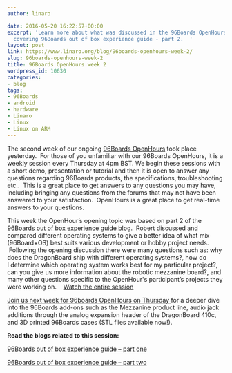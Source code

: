 ```yaml
---
author: linaro

date: 2016-05-20 16:22:57+00:00
excerpt: 'Learn more about what was discussed in the 96Boards OpenHours week 2 session
  covering 96Boards out of box experience guide - part 2.  '
layout: post
link: https://www.linaro.org/blog/96boards-openhours-week-2/
slug: 96boards-openhours-week-2
title: 96Boards OpenHours week 2
wordpress_id: 10630
categories:
- blog
tags:
- 96Boards
- android
- hardware
- Linaro
- Linux
- Linux on ARM
---
```


The second week of our ongoing [96Boards OpenHours](http://www.96boards.org/openhours/) took place yesterday.  For those of you unfamiliar with our 96Boards OpenHours, it is a weekly session every Thursday at 4pm BST. We begin these sessions with a short demo, presentation or tutorial and then it is open to answer any questions regarding 96Boards products, the specifications, troubleshooting etc..  This is a great place to get answers to any questions you may have, including bringing any questions from the forums that may not have been answered to your satisfaction.  OpenHours is a great place to get real-time answers to your questions.

This week the OpenHour’s opening topic was based on part 2 of the [96Boards out of box experience guide blog](http://www.96boards.org/blog/96boards-box-experience-guide-2/).  Robert discussed and compared different operating systems to give a better idea of what mix (96Board+OS) best suits various development or hobby project needs.  Following the opening discussion there were many questions such as: why does the DragonBoard ship with different operating systems?, how do I determine which operating system works best for my particular project?, can you give us more information about the robotic mezzanine board?, and many other questions specific to the OpenHour's participant’s projects they were working on.    [Watch the entire session](https://www.youtube.com/playlist?list=PL-NF6S9MM_W1QBjUc2B5Pg502bz7qslxk)

[Join us next week for 96boards OpenHours on Thursday ](https://www.96boards.org/openhours/)for a deeper dive into the 96Boards add-ons such as the Mezzanine product line, audio jack additions through the analog expansion header of the DragonBoard 410c, and 3D printed 96Boards cases (STL files available now!).

**Read the blogs related to this session:**

[96Boards out of box experience guide – part one](http://www.96boards.org/blog/96boards-box-experience-guide-1/)

[96Boards out of box experience guide – part two](http://www.96boards.org/blog/96boards-box-experience-guide-2/)

